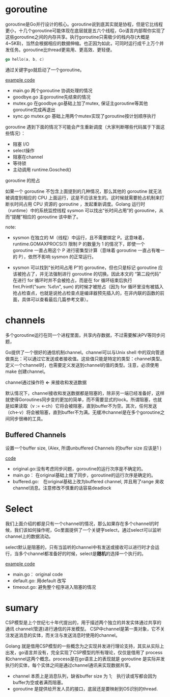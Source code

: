 # goroutine
goroutine是Go并行设计的核心。goroutine说到底其实就是协程，但是它比线程更小，十几个goroutine可能体现在底层就是五六个线程，Go语言内部帮你实现了这些goroutine之间的内存共享。执行goroutine只需极少的栈内存(大概是4~5KB)，当然会根据相应的数据伸缩。也正因为如此，可同时运行成千上万个并发任务。goroutine比thread更易用、更高效、更轻便。
```go
go hello(a, b, c)
```
通过关键字go就启动了一个goroutine。

[example code](https://github.com/yc-alex-xu/go/blob/master/src/practise/goroutine/main.go)
* main.go 两个goroutine 协调处理的情况
* goodbye.go  主goroutine先结束的情况
* mutex.go    在goodbye.go基础上加了mutex, 保证主goroutine等其他goroutine完成再退出
* sync.go     mutex.go 基础上用两个mutex实现了goroutine按计划顺序执行

goroutine 遇到下面的情况下可能会产生重新调度（大家判断哪些代码属于下面这些情况）：
* 阻塞 I/O
* select操作
* 阻塞在channel
* 等待锁
* 主动调用 runtime.Gosched()

goroutine 的抢占

如果一个 goroutine 不包含上面提到的几种情况，那么其他的 goroutine 就无法被调度到相应的 CPU 上面运行，这是不应该发生的。这时候就需要抢占机制来打断长时间占用 CPU 资源的 goroutine ，发起重新调度。Golang 运行时（runtime）中的系统监控线程 sysmon 可以找出“长时间占用”的 goroutine，从而“提醒”相应的 goroutine 该中断了。

note:
* sysmon 在独立的 M（线程）中运行，且不需要绑定 P。这意味着， runtime.GOMAXPROCS(1) 限制 P 的数量为 1 的情况下，即使一个 goroutine 一直占用这个 P 进行密集型计算（意味着 goroutine 一直占有唯一的 P），依然不影响 sysmon 的正常运行。

* sysmon 可以找到“长时间占用 P”的 goroutine，但也只是标记 goroutine 应该被抢占了，并无法强制进行 goroutine 的切换。因此本文的 “第二段代码” 在进行 for 循环时并不会被抢占，而是在 for 循环结束后执行 fmt.Printf("sum: %d\n", sum) 的时候才被抢占（因为 for 循环里没有被插入抢占检查点，也就是说抢占检查点是编译器预先插入的，在非内联的函数的前面，具体可以查看最后几篇参考文章）。

# channels
多个goroutine运行在同一个进程里面，共享内存数据，不过需要解决PV等同步问题，

Go提供了一个很好的通信机制channel。channel可以与Unix shell 中的双向管道做类比：可以通过它发送或者接收值。这些值只能是特定的类型：channel类型。定义一个channel时，也需要定义发送到channel的值的类型。注意，必须使用make 创建channel。　

channel通过操作符 **<-** 来接收和发送数据

默认情况下，channel接收和发送数据都是阻塞的，除非另一端已经准备好，这样就使得Goroutines同步变的更加的简单，而不需要显式的lock。所谓阻塞，也就是如果读取（v := <-ch）它将会被阻塞，直到buffer不为空。其次，任何发送（ch<-v）将会被阻塞，直到buffer不为满。无缓冲channel是在多个goroutine之间同步很棒的工具。


## Buffered Channels
设置一个buffer size, (Alex, 所谓unbuffered Channels 的buffer size 应该是1 )

[code](https://github.com/yc-alex-xu/go/blob/master/src/practise/channels/)
* original.go:没有考虑同步问题，goroutine的运行次序是不确定的。
* main.go： 在original基础上做了同步，goroutine的运行次序是确定的。
* buffered.go:　在original基础上改为buffered channel, 并且用了range 来收channel消息。注意修改不慎重的话容易deadlock

# Select
我们上面介绍的都是只有一个channel的情况，那么如果存在多个channel的时候，我们该如何操作呢，Go里面提供了一个关键字select，通过select可以监听channel上的数据流动。

select默认是阻塞的，只有当监听的channel中有发送或接收可以进行时才会运行，当多个channel都准备好的时候，select是**随机**的选择一个执行的。

[example code](https://github.com/yc-alex-xu/go/tree/master/src/practise/select)
* main.go： original code
* default.go: 用default 改写
* timeout.go: 避免整个程序进入阻塞的情况

  
# sumary
CSP模型是上个世纪七十年代提出的，用于描述两个独立的并发实体通过共享的通讯 channel(管道)进行通信的并发模型。 CSP中channel是第一类对象，它不关注发送消息的实体，而关注与发送消息时使用的channel。

Golang 就是借用CSP模型的一些概念为之实现并发进行理论支持，其实从实际上出发，go语言并没有，完全实现了CSP模型的所有理论，仅仅是借用了 process和channel这两个概念。process是在go语言上的表现就是 goroutine 是实际并发执行的实体，每个实体之间是通过channel通讯来实现数据共享。
 * channel 本质上是消息队列，缺省buffer size 为 1;　执行读或写都会因为buffer为空或者满而阻塞。
 * goroutine 是提供给开发人员的接口，底层还是要映射到OS识别的thread.

